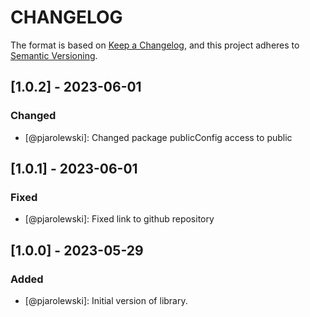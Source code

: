 # CHANGELOG

The format is based on [Keep a Changelog](https://keepachangelog.com/), and this project adheres to [Semantic Versioning](https://semver.org/).

## [1.0.2] - 2023-06-01
### Changed
- [@pjarolewski]: Changed package publicConfig access to public

## [1.0.1] - 2023-06-01
### Fixed
- [@pjarolewski]: Fixed link to github repository

## [1.0.0] - 2023-05-29
### Added
- [@pjarolewski]: Initial version of library.
